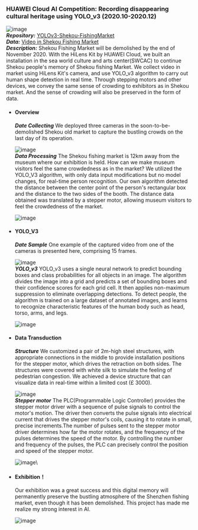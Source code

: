 ### HUAWEI Cloud AI Competition: Recording disappearing cultural heritage using YOLO_v3 (2020.10-2020.12)
![image](https://user-images.githubusercontent.com/82434538/235476675-01f44a94-cbbd-4176-9113-4fd9eb0627bd.png)\
  ***Repository:*** [YOLOv3-Shekou-FishingMarket](https://github.com/SZU-WenjieHuang/YOLOv3-ShekouMarket)\
  ***Data:*** [Video in Shekou Fishing Market](https://github.com/SZU-WenjieHuang/YOLOv3-ShekouMarket/tree/main/imgs)\
  ***Description:*** Shekou Fishing Market will be demolished by the end of November 2020. With the HiLens Kit by HUAWEI Cloud, we built an installation in the sea world culture and arts center(SWCAC) to continue Shekou people's memory of Shekou fishing Market. We collect video in market using HiLens Kit's camera, and use YOLO_v3 algorithm to carry out human shape detextion in real time. Through stepping motors and other devices, we convey the same sense of crowding to exhibitors as in Shekou market. And the sense of crowding will also be preserved in the form of data.
  
- #### Overview
  ***Date Collecting*** We deployed three cameras in the soon-to-be-demolished Shekou old market to capture the bustling crowds on the last day of its operation.</p>
  ![image](https://user-images.githubusercontent.com/82434538/235477141-e6117feb-7690-4058-a565-47ba75927737.png)\
  ***Data Processing*** The Shekou fishing market is 12km away from the museum where our exhibition is held. How can we make museum visitors feel the same crowdedness as in the market? We utilized the YOLO_V3 algorithm, with only data input modifications but no model changes, for real-time person recognition. Our own algorithm detected the distance between the center point of the person's rectangular box and the distance to the two sides of the booth. The distance data obtained was translated by a stepper motor, allowing museum visitors to feel the crowdedness of the market.</p>
  ![image](https://user-images.githubusercontent.com/82434538/235477535-5a2b8d89-c204-4125-8930-aa185c5a1a57.png)

- #### YOLO_V3
  ***Date Sample*** One example of the captured video from one of the cameras is presented here, comprising 15 frames.</p>
  ![image](https://user-images.githubusercontent.com/82434538/235478815-0c810fc0-5c1a-4a31-af29-fa6d49faa9d7.png)\
  ***YOLO_v3*** YOLO_v3 uses a single neural network to predict bounding boxes and class probabilities for all objects in an image. The algorithm divides the image into a grid and predicts a set of bounding boxes and their confidence scores for each grid cell. It then applies non-maximum suppression to eliminate overlapping detections. To detect people, the algorithm is trained on a large dataset of annotated images, and learns to recognize characteristic features of the human body such as head, torso, arms, and legs.</p>
  ![image](https://user-images.githubusercontent.com/82434538/235478545-3e4e2acd-ceeb-430d-b7b6-478c16b9c2e6.png)

- #### Data Transduction
  ***Structure*** We customized a pair of 2m-high steel structures, with appropriate connections in the middle to provide installation positions for the stepper motor, which drives the retraction on both sides. The structures were covered with white silk to simulate the feeling of pedestrian congestion. We achieved a device structure that can visualize data in real-time within a limited cost (£ 3000).</p>
  ![image](https://user-images.githubusercontent.com/82434538/235479883-4d0f4ed7-fcae-4b19-b500-a0f5155aa69e.png)\
  ***Stepper motor*** The PLC(Programmable Logic Controller) provides the stepper motor driver with a sequence of pulse signals to control the motor's motion. The driver then converts the pulse signals into electrical current that drives the stepper motor's coils, causing it to rotate in small, precise increments.The number of pulses sent to the stepper motor driver determines how far the motor rotates, and the frequency of the pulses determines the speed of the motor. By controlling the number and frequency of the pulses, the PLC can precisely control the position and speed of the stepper motor.</p>
  ![image](https://user-images.githubusercontent.com/82434538/235479942-96834195-273d-47cd-a8a8-a36bd7bb1060.png)\
  
- #### Exhibition！
  Our exhibition was a great success and this digital memory will permanently preserve the bustling atmosphere of the Shenzhen fishing market, even though it has been demolished. This project has made me realize my strong interest in AI.</p>
  ![image](https://user-images.githubusercontent.com/82434538/235480028-c2471a38-bb97-4f3e-a1b1-ee377577c096.png)

